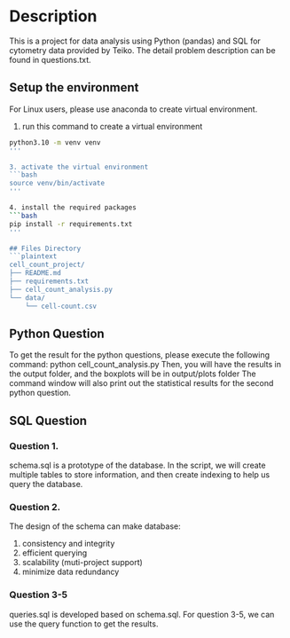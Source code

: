 # Description
This is a project for data analysis using Python (pandas) and SQL for cytometry data provided by Teiko.
The detail problem description can be found in questions.txt.

## Setup the environment
For Linux users, please use anaconda to create virtual environment.
1. run this command to create a virtual environment
```bash
python3.10 -m venv venv
'''

3. activate the virtual environment
```bash
source venv/bin/activate
'''

4. install the required packages
```bash
pip install -r requirements.txt
'''

## Files Directory
```plaintext
cell_count_project/
├── README.md
├── requirements.txt
├── cell_count_analysis.py
└── data/
    └── cell-count.csv
```

## Python Question
To get the result for the python questions, please execute the following command: python cell_count_analysis.py
Then, you will have the results in the output folder, and the boxplots will be in output/plots folder
The command window will also print out the statistical results for the second python question.



## SQL Question
### Question 1.
schema.sql is a prototype of the database. In the script, we will create multiple tables to store information, and then create indexing to help us query the database.

### Question 2.
The design of the schema can make database:
1. consistency and integrity
2. efficient querying
3. scalability (muti-project support)
4. minimize data redundancy

### Question 3-5
queries.sql is developed based on schema.sql. For question 3-5, we can use the query function to get the results.


